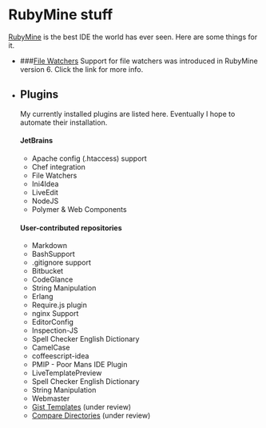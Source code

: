 # RubyMine stuff
[RubyMine](http://www.jetbrains.com/ruby/) is the best IDE the world has ever seen. Here are some things for it.

- ###[File Watchers](/file-watchers)
Support for file watchers was introduced in RubyMine version 6. Click the link for more info.
- ## Plugins

  My currently installed plugins are listed here. Eventually I hope to automate their installation.
    
  #### JetBrains
  - Apache config (.htaccess) support
  - Chef integration
  - File Watchers
  - Ini4Idea
  - LiveEdit
  - NodeJS
  - Polymer & Web Components

  #### User-contributed repositories
  - Markdown
  - BashSupport
  - .gitignore support
  - Bitbucket
  - CodeGlance
  - String Manipulation
  - Erlang
  - Require.js plugin
  - nginx Support
  - EditorConfig
  - Inspection-JS
  - Spell Checker English Dictionary
  - CamelCase
  - coffeescript-idea
  - PMIP - Poor Mans IDE Plugin
  - LiveTemplatePreview
  - Spell Checker English Dictionary
  - String Manipulation
  - Webmaster
  - [Gist Templates](http://geowarin.github.io/gist-templates-plugin) (under review)
  - [Compare Directories](http://plugins.intellij.net/plugin/?idea&id=113) (under review)